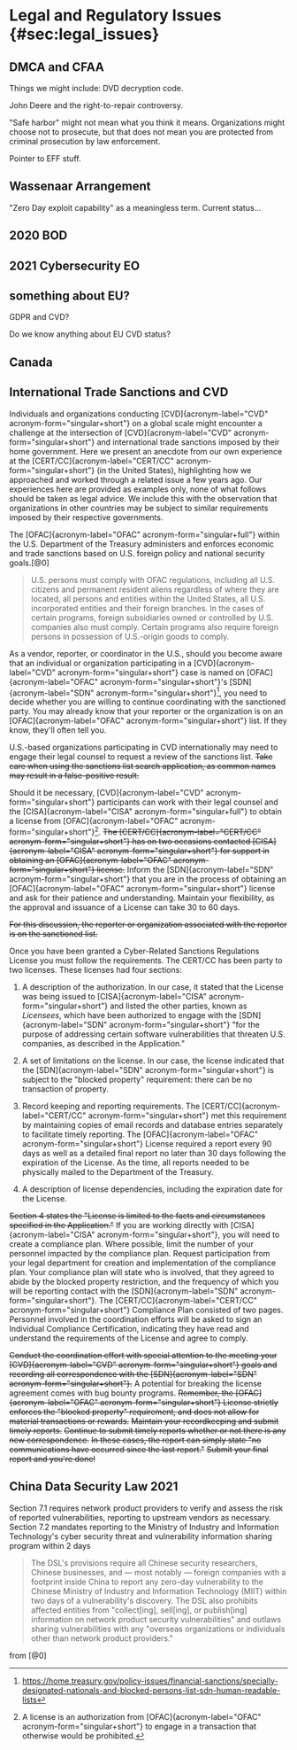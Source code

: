# Legal and Regulatory Issues {#sec:legal_issues}

## DMCA and CFAA

Things we might include: DVD decryption code.

John Deere and the right-to-repair controversy.

"Safe harbor" might not mean what you think it means. Organizations
might choose not to prosecute, but that does not mean you are protected
from criminal prosecution by law enforcement.

Pointer to EFF stuff.

## Wassenaar Arrangement

"Zero Day exploit capability" as a meaningless term. Current status\...

## 2020 BOD

## 2021 Cybersecurity EO

## something about EU?

GDPR and CVD?

Do we know anything about EU CVD status?

## Canada

## International Trade Sanctions and CVD

Individuals and organizations conducting [CVD]{acronym-label="CVD"
acronym-form="singular+short"} on a global scale might encounter a
challenge at the intersection of [CVD]{acronym-label="CVD"
acronym-form="singular+short"} and international trade sanctions imposed
by their home government. Here we present an anecdote from our own
experience at the [CERT/CC]{acronym-label="CERT/CC"
acronym-form="singular+short"} (in the United States), highlighting how
we approached and worked through a related issue a few years ago. Our
experiences here are provided as examples only, none of what follows
should be taken as legal advice. We include this with the observation
that organizations in other countries may be subject to similar
requirements imposed by their respective governments.

The [OFAC]{acronym-label="OFAC" acronym-form="singular+full"} within the
U.S. Department of the Treasury administers and enforces economic and
trade sanctions based on U.S. foreign policy and national security
goals.[@0]

> U.S. persons must comply with OFAC regulations, including all U.S.
> citizens and permanent resident aliens regardless of where they are
> located, all persons and entities within the United States, all U.S.
> incorporated entities and their foreign branches. In the cases of
> certain programs, foreign subsidiaries owned or controlled by U.S.
> companies also must comply. Certain programs also require foreign
> persons in possession of U.S.-origin goods to comply.

As a vendor, reporter, or coordinator in the U.S., should you become
aware that an individual or organization participating in a
[CVD]{acronym-label="CVD" acronym-form="singular+short"} case is named
on [OFAC]{acronym-label="OFAC" acronym-form="singular+short"}'s
[SDN]{acronym-label="SDN" acronym-form="singular+short"}[^1], you need
to decide whether you are willing to continue coordinating with the
sanctioned party. You may already know that your reporter or the
organization is on an [OFAC]{acronym-label="OFAC"
acronym-form="singular+short"} list. If they know, they'll often tell
you.

U.S.-based organizations participating in CVD internationally may need
to engage their legal counsel to request a review of the sanctions list.
~~Take care when using the sanctions list search application, as common
names may result in a false-positive result.~~

Should it be necessary, [CVD]{acronym-label="CVD"
acronym-form="singular+short"} participants can work with their legal
counsel and the [CISA]{acronym-label="CISA"
acronym-form="singular+full"} to obtain a license from
[OFAC]{acronym-label="OFAC" acronym-form="singular+short"}[^2]. ~~The
[CERT/CC]{acronym-label="CERT/CC" acronym-form="singular+short"} has on
two occasions contacted [CISA]{acronym-label="CISA"
acronym-form="singular+short"} for support in obtaining an
[OFAC]{acronym-label="OFAC" acronym-form="singular+short"} license.~~
Inform the [SDN]{acronym-label="SDN" acronym-form="singular+short"} that
you are in the process of obtaining an [OFAC]{acronym-label="OFAC"
acronym-form="singular+short"} license and ask for their patience and
understanding. Maintain your flexibility, as the approval and issuance
of a License can take 30 to 60 days.

~~For this discussion, the reporter or organization associated with the
reporter is on the sanctioned list.~~

Once you have been granted a Cyber-Related Sanctions Regulations License
you must follow the requirements. The CERT/CC has been party to two
licenses. These licenses had four sections:

1.  A description of the authorization. In our case, it stated that the
    License was being issued to [CISA]{acronym-label="CISA"
    acronym-form="singular+short"} and listed the other parties, known
    as *Licensees*, which have been authorized to engage with the
    [SDN]{acronym-label="SDN" acronym-form="singular+short"} "for the
    purpose of addressing certain software vulnerabilities that threaten
    U.S. companies, as described in the Application."

2.  A set of limitations on the license. In our case, the license
    indicated that the [SDN]{acronym-label="SDN"
    acronym-form="singular+short"} is subject to the "blocked property"
    requirement: there can be no transaction of property.

3.  Record keeping and reporting requirements. The
    [CERT/CC]{acronym-label="CERT/CC" acronym-form="singular+short"} met
    this requirement by maintaining copies of email records and database
    entries separately to facilitate timely reporting. The
    [OFAC]{acronym-label="OFAC" acronym-form="singular+short"} License
    required a report every 90 days as well as a detailed final report
    no later than 30 days following the expiration of the License. As
    the time, all reports needed to be physically mailed to the
    Department of the Treasury.

4.  A description of license dependencies, including the expiration date
    for the License.

~~Section 4 states the "License is limited to the facts and
circumstances specified in the Application."~~ If you are working
directly with [CISA]{acronym-label="CISA"
acronym-form="singular+short"}, you will need to create a compliance
plan. Where possible, limit the number of your personnel impacted by the
compliance plan. Request participation from your legal department for
creation and implementation of the compliance plan. Your compliance plan
will state who is involved, that they agreed to abide by the blocked
property restriction, and the frequency of which you will be reporting
contact with the [SDN]{acronym-label="SDN"
acronym-form="singular+short"}. The [CERT/CC]{acronym-label="CERT/CC"
acronym-form="singular+short"} Compliance Plan consisted of two pages.
Personnel involved in the coordination efforts will be asked to sign an
Individual Compliance Certification, indicating they have read and
understand the requirements of the License and agree to comply.

~~Conduct the coordination effort with special attention to the meeting
your [CVD]{acronym-label="CVD" acronym-form="singular+short"} goals and
recording all correspondence with the [SDN]{acronym-label="SDN"
acronym-form="singular+short"}.~~ A potential for breaking the license
agreement comes with bug bounty programs. ~~Remember, the
[OFAC]{acronym-label="OFAC" acronym-form="singular+short"} License
strictly enforces the "blocked property" requirement, and does not allow
for material transactions or rewards.~~ ~~Maintain your recordkeeping
and submit timely reports.~~ ~~Continue to submit timely reports whether
or not there is any new correspondence.~~ ~~In these cases, the report
can simply state "no communications have occurred since the last
report."~~ ~~Submit your final report and you're done!~~

## China Data Security Law 2021

Section 7.1 requires network product providers to verify and assess the
risk of reported vulnerabilities, reporting to upstream vendors as
necessary. Section 7.2 mandates reporting to the Ministry of Industry
and Information Technology's cyber security threat and vulnerability
information sharing program within 2 days

> The DSL's provisions require all Chinese security researchers, Chinese
> businesses, and &mdash; most notably &mdash; foreign companies with a
> footprint inside China to report any zero-day vulnerability to the
> Chinese Ministry of Industry and Information Technology (MIIT) within
> two days of a vulnerability's discovery. The DSL also prohibits
> affected entities from "collect\[ing\], sell\[ing\], or publish\[ing\]
> information on network product security vulnerabilities" and outlaws
> sharing vulnerabilities with any "overseas organizations or
> individuals other than network product providers."

from [@0]

[^1]: https://home.treasury.gov/policy-issues/financial-sanctions/specially-designated-nationals-and-blocked-persons-list-sdn-human-readable-lists

[^2]: A license is an authorization from [OFAC]{acronym-label="OFAC"
    acronym-form="singular+short"} to engage in a transaction that
    otherwise would be prohibited.
